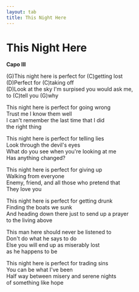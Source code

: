 ```yaml
---
layout: tab
title: This Night Here
---
```

# This Night Here

**Capo III**  
  
(G)This night here is perfect for (C)getting lost  
(D)Perfect for (C)taking off  
(D)Look at the sky I'm surpised you would ask me,  
to (C)tell you (G)why  
  
This night here is perfect for going wrong  
Trust me I know them well  
I can't remember the last time that I did  
the right thing  
  
This night here is perfect for telling lies  
Look through the devil's eyes  
What do you see when you're looking at me  
Has anything changed?  
  
This night here is perfect for giving up  
Walking from everyone  
Enemy, friend, and all those who pretend that  
They love you  
  
This night here is perfect for getting drunk  
Finding the boats we sunk  
And heading down there just to send up a prayer  
to the living above  
  
This man here should never be listened to  
Don't do what he says to do  
Else you will end up as miserably lost  
as he happens to be  
  
This night here is perfect for trading sins  
You can be what I've been  
Half way between misery and serene nights  
of something like hope
